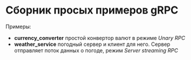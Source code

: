 # Сборник просых примеров gRPC
Примеры:
 - **currency_converter** простой конвертор валют в режиме *Unary RPC*
 - **weather_service** погодный сервер и клиент для него. Сервер отправляет поток данных о погоде, режим *Server streaming RPC*
